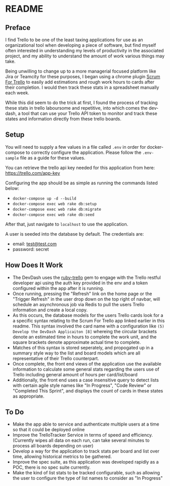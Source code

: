 # README

## Preface

I find Trello to be one of the least taxing applications for use as an organizational tool when developing a piece of software, but find myself often interested in understanding my levels of productivity in the associated project, and my ability to understand the amount of work various things may take.

Being unwilling to change up to a more managerial focused platform like Jira or Teamcity for these purposes, I began using a chrome plugin [Scrum For Trello](https://chrome.google.com/webstore/detail/scrum-for-trello/jdbcdblgjdpmfninkoogcfpnkjmndgje) to easily add estimations and rough work hours to cards after their completion. I would then track these stats in a spreadsheet manually each week.

While this did seem to do the trick at first, I found the process of tracking these stats in trello laboursome and repetitive, into which comes the dev-dash, a tool that can use your Trello API token to monitor and track these states and information directly from these trello boards.


## Setup
You will need to supply a few values in a file called `.env` in order for docker-compose to correctly configure the application. Please follow the `.env-sample` file as a guide for these values.

You can retrieve the trello api key needed for this application from here: https://trello.com/app-key

Configuring the app should be as simple as running the commands listed below:

  - `docker-compose up -d --build`
  - `docker-compose exec web rake db:setup`
  - `docker-compose exec web rake db:migrate`
  - `docker-compose exec web rake db:seed`

After that, just navigate to `localhost` to use the application.

A user is seeded into the database by default. The credentials are:
  - email: test@test.com
  - password: secret

## How Does It Work
  - The DevDash uses the [ruby-trello](https://github.com/jeremytregunna/ruby-trello) gem to engage with the Trello restful developer api using the auth key provided in the env and a token configured within the app after it is running.
  - Once running, pressing the "Refresh" link on the home page or the "Trigger Refresh" in the user drop down on the top right of navbar, will schedule an asynchronous job via Redis to pull the users Trello information and create a local copy.
  - As this occurs, the database models for the users Trello cards look for a a specific syntax relating to the Scrum For Trello app linked earlier in this readme. This syntax involved the card name with a configuration like `(5) Develop the DevDash Applicaiton [8]` whereing the circular brackets denote an estimated time in hours to complete the work unit, and the square brackets denote approximate actual time to complete.
  - Matches of this syntax is stored seperately, and propogated up in a summary style way to the list and board models which are all representative of their Trello counterpart.
  - Once complete, the front end views of the application use the available information to calculate some general stats regarding the users use of Trello including general amount of hours per card/list/board
  - Additionally, the front end uses a case insensitive query to detect lists with certain agile style names like "In Progress", "Code Review" or "Completed This Sprint", and displays the count of cards in these states as appropriate.

## To Do
- Make the app able to service and authenticate multiple users at a time so that it could be deployed online
- Improve the TrelloTracker Service in terms of speed and efficiency. (Currently wipes all data on each run, can take several minutes to process all boards depending on user)
- Develop a way for the application to track stats per board and list over time, allowing historical metrics to be gathered.
- Improve the spec suite, as this application was developed rapidly as a POC, there is no spec suite currently.
- Make the kind of list stats to be tracked configurable, such as allowing the user to configure the type of list names to consider as "In Progress"